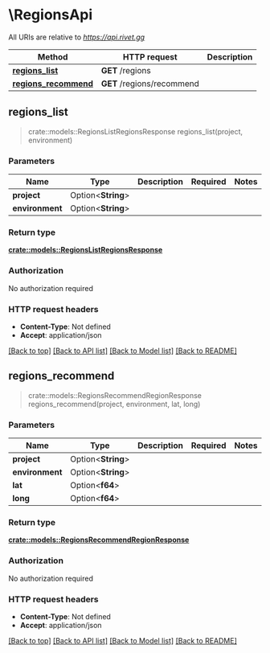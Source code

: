 # \RegionsApi

All URIs are relative to *https://api.rivet.gg*

Method | HTTP request | Description
------------- | ------------- | -------------
[**regions_list**](RegionsApi.md#regions_list) | **GET** /regions | 
[**regions_recommend**](RegionsApi.md#regions_recommend) | **GET** /regions/recommend | 



## regions_list

> crate::models::RegionsListRegionsResponse regions_list(project, environment)


### Parameters


Name | Type | Description  | Required | Notes
------------- | ------------- | ------------- | ------------- | -------------
**project** | Option<**String**> |  |  |
**environment** | Option<**String**> |  |  |

### Return type

[**crate::models::RegionsListRegionsResponse**](RegionsListRegionsResponse.md)

### Authorization

No authorization required

### HTTP request headers

- **Content-Type**: Not defined
- **Accept**: application/json

[[Back to top]](#) [[Back to API list]](../README.md#documentation-for-api-endpoints) [[Back to Model list]](../README.md#documentation-for-models) [[Back to README]](../README.md)


## regions_recommend

> crate::models::RegionsRecommendRegionResponse regions_recommend(project, environment, lat, long)


### Parameters


Name | Type | Description  | Required | Notes
------------- | ------------- | ------------- | ------------- | -------------
**project** | Option<**String**> |  |  |
**environment** | Option<**String**> |  |  |
**lat** | Option<**f64**> |  |  |
**long** | Option<**f64**> |  |  |

### Return type

[**crate::models::RegionsRecommendRegionResponse**](RegionsRecommendRegionResponse.md)

### Authorization

No authorization required

### HTTP request headers

- **Content-Type**: Not defined
- **Accept**: application/json

[[Back to top]](#) [[Back to API list]](../README.md#documentation-for-api-endpoints) [[Back to Model list]](../README.md#documentation-for-models) [[Back to README]](../README.md)

